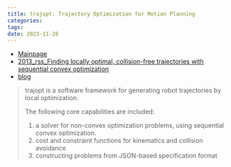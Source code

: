 ```yaml
---
title: trajopt: Trajectory Optimization for Motion Planning
categories: 
tags: 
date: 2023-11-28
---
```


- [Mainpage](https://rll.berkeley.edu/trajopt/doc/sphinx_build/html/)
- [2013_rss_Finding locally optimal, collision-free trajectories with sequential convex optimization](http://joschu.net/docs/trajopt-paper.pdf)
- [blog](https://rll.berkeley.edu/trajopt/rss/)

> trajopt is a software framework for generating robot trajectories by local optimization.
> 
> The following core capabilities are included:
>
>1. a solver for non-convex optimization problems, using sequential convex optimization.
>2. cost and constraint functions for kinematics and collision avoidance
>3. constructing problems from JSON-based specification format